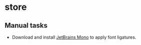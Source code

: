 # store

## Manual tasks

* Download and install [JetBrains Mono](https://fonts.google.com/specimen/JetBrains+Mono?query=JetBrains) to apply font ligatures.
